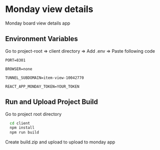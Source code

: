 # Monday view details

Monday board view details app

## Environment Variables

Go to project-root => client directory => Add .env => Paste following code

`PORT=8301`

`BROWSER=none`

`TUNNEL_SUBDOMAIN=item-view-10042770`

`REACT_APP_MONDAY_TOKEN=YOUR_TOKEN`

## Run and Upload Project Build

Go to project root directory

```bash
  cd client
  npm install
  npm run build
```
 Create build.zip and upload to upload to monday app